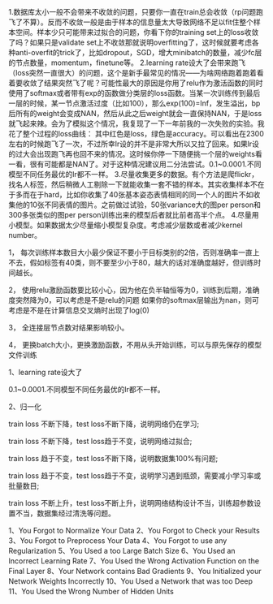 1.数据库太小一般不会带来不收敛的问题，只要你一直在train总会收敛（rp问题跑飞了不算）。反而不收敛一般是由于样本的信息量太大导致网络不足以fit住整个样本空间。样本少只可能带来过拟合的问题，你看下你的training set上的loss收敛了吗？如果只是validate set上不收敛那就说明overfitting了，这时候就要考虑各种anti-overfit的trick了，比如dropout，SGD，增大minibatch的数量，减少fc层的节点数量，momentum，finetune等。
2.learning rate设大了会带来跑飞（loss突然一直很大）的问题，这个是新手最常见的情况——为啥网络跑着跑着看着要收敛了结果突然飞了呢？可能性最大的原因是你用了relu作为激活函数的同时使用了softmax或者带有exp的函数做分类层的loss函数。当某一次训练传到最后一层的时候，某一节点激活过度（比如100），那么exp(100)=Inf，发生溢出，bp后所有的weight会变成NAN，然后从此之后weight就会一直保持NAN，于是loss就飞起来辣。会为了模拟这个情况，我复现了一下一年前我的一次失败的实验。我花了整个过程的loss曲线：
其中红色是loss，绿色是accuracy。可以看出在2300左右的时候跑飞了一次，不过所幸lr设的并不是非常大所以又拉了回来。如果lr设的过大会出现跑飞再也回不来的情况。这时候你停一下随便挑一个层的weights看一看，很有可能都是NAN了。对于这种情况建议用二分法尝试。0.1~0.0001.不同模型不同任务最优的lr都不一样。
3.尽量收集更多的数据。有个方法是爬flickr，找名人标签，然后稍微人工剔除一下就能收集一套不错的样本。其实收集样本不在于多而在于hard，比如你收集了40张基本姿态表情相同的同一个人的图片不如收集他的10张不同表情的图片。之前做过试验，50张variance大的图per person和300多张类似的图per person训练出来的模型后者就比前者高半个点。
4.尽量用小模型。如果数据太少尽量缩小模型复杂度。考虑减少层数或者减少kernel number。


1，        每次训练样本数目大小最少保证不要小于目标类别的2倍，否则准确率一直上不去，假如标签有40类，则不要至少小于80，越大的话对准确度越好，但训练时间越长。

2，        使用relu激励函数要比较小心，因为他在负半轴恒等为0，训练到后期，准确度突然降为0，可以考虑是不是relu的问题
如果你的softmax层输出为nan，则可考虑是不是在计算信息交叉熵时出现了log(0)

3，        全连接层节点数对结果影响较小。

4，        更换batch大小，更换激励函数，不用从头开始训练，可以与原先保存的模型文件训练


1、learning rate设大了

0.1~0.0001.不同模型不同任务最优的lr都不一样。

2、归一化



train loss 不断下降，test loss不断下降，说明网络仍在学习;

train loss 不断下降，test loss趋于不变，说明网络过拟合;

train loss 趋于不变，test loss不断下降，说明数据集100%有问题;

train loss 趋于不变，test loss趋于不变，说明学习遇到瓶颈，需要减小学习率或批量数目;

train loss 不断上升，test loss不断上升，说明网络结构设计不当，训练超参数设置不当，数据集经过清洗等问题。



1、You Forgot to Normalize Your Data
2、You Forgot to Check your Results
3、You Forgot to Preprocess Your Data
4、You Forgot to use any Regularization
5、You Used a too Large Batch Size
6、You Used an Incorrect Learning Rate
7、You Used the Wrong Activation Function on the Final Layer
8、Your Network contains Bad Gradients
9、You Initialized your Network Weights Incorrectly
10、You Used a Network that was too Deep
11、You Used the Wrong Number of Hidden Units